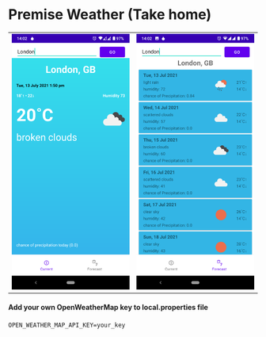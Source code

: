 # Premise Weather (Take home)
|||
|---|---|
| ![current weather screenshot](./screenshots/screen_1_current.png) | ![weather forecast screenshot](./screenshots/screen_2_forecast.png) |



#### Add your own OpenWeatherMap key to local.properties file

```
OPEN_WEATHER_MAP_API_KEY=your_key 
```
